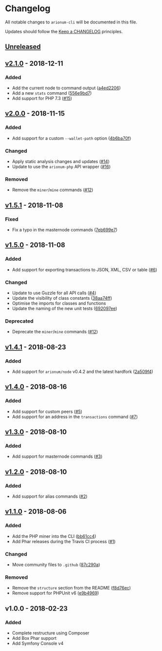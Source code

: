 # Changelog

All notable changes to `arionum-cli` will be documented in this file.

Updates should follow the [Keep a CHANGELOG](https://keepachangelog.com) principles.

## [Unreleased]

## [v2.1.0] - 2018-12-11

### Added
- Add the current node to command output ([a4ed2206](https://github.com/pxgamer/arionum-cli/commit/a4ed220641a7b4f6691c12acf58fdb591b816638))
- Add a new `stats` command ([556e9bd7](https://github.com/pxgamer/arionum-cli/commit/556e9bd76c1b5034000f6f7fe0d639dac79210d4))
- Add support for PHP 7.3 ([#15](https://github.com/pxgamer/arionum-cli/pull/15))

## [v2.0.0] - 2018-11-15

### Added
- Add support for a custom `--wallet-path` option ([4b6ba70f](https://github.com/pxgamer/arionum-cli/commit/4b6ba70f65908d59c69bf70b8f4d4d90b645d525))

### Changed
- Apply static analysis changes and updates ([#14](https://github.com/pxgamer/arionum-cli/issues/14))
- Update to use the `arionum-php` API wrapper ([#16](https://github.com/pxgamer/arionum-cli/issues/11))

### Removed
- Remove the `miner`/`mine` commands ([#12](https://github.com/pxgamer/arionum-cli/issues/12))

## [v1.5.1] - 2018-11-08

### Fixed
- Fix a typo in the masternode commands ([7eb699e7](https://github.com/pxgamer/arionum-cli/commit/7eb699e791e678ed4f7fbeae9b349c51b7f542f5))

## [v1.5.0] - 2018-11-08

### Added
- Add support for exporting transactions to JSON, XML, CSV or table ([#6](https://github.com/pxgamer/arionum-cli/issues/6))

### Changed
- Update to use Guzzle for all API calls ([#4](https://github.com/pxgamer/arionum-cli/issues/4))
- Update the visibility of class constants ([38aa74ff](https://github.com/pxgamer/arionum-cli/commit/38aa74ff790123ee17c1feab05887ff6c354dc79))
- Optimise the imports for classes and functions
- Update the naming of the new unit tests ([692097ee](https://github.com/pxgamer/arionum-cli/commit/692097eead845dc12da95c9de85b9b7b131d1e9a))

### Deprecated
- Deprecate the `miner`/`mine` commands ([#12](https://github.com/pxgamer/arionum-cli/issues/12))

## [v1.4.1] - 2018-08-23

### Added
- Add support for `arionum/node` v0.4.2 and the latest hardfork ([2a509f4](https://github.com/pxgamer/arionum-cli/commit/2a509f4d593dacffe0ea5b70a24f972f9b68702f))

## [v1.4.0] - 2018-08-16

### Added
- Add support for custom peers ([#5](https://github.com/pxgamer/arionum-cli/issues/5))
- Add support for an address in the `transactions` command ([#7](https://github.com/pxgamer/arionum-cli/issues/7))

## [v1.3.0] - 2018-08-10

### Added
- Add support for masternode commands ([#3](https://github.com/pxgamer/arionum-cli/issues/3))

## [v1.2.0] - 2018-08-10

### Added
- Add support for alias commands ([#2](https://github.com/pxgamer/arionum-cli/issues/2))

## [v1.1.0] - 2018-08-06

### Added
- Add the PHP miner into the CLI ([bb61cc4](https://github.com/pxgamer/arionum-cli/commit/bb61cc4d2afa682f3b9b1eb6b222b1207b18bd5d))
- Add Phar releases during the Travis CI process ([#1](https://github.com/pxgamer/arionum-cli/issues/1))

### Changed
- Move community files to `.github` ([87c290a](https://github.com/pxgamer/arionum-cli/commit/87c290a2269aca36b761c6dcb57584ac65df263f))

### Removed
- Remove the `structure` section from the README ([f8d76ec](https://github.com/pxgamer/arionum-cli/commit/f8d76ece4f704e375ead9bbcff59f66b005cf046))
- Remove support for PHPUnit v6 ([e9b4969](https://github.com/pxgamer/arionum-cli/commit/e9b4969e14e3ade65d8d850e7b5ad597f9a1220c))

## v1.0.0 - 2018-02-23

### Added
- Complete restructure using Composer
- Add Box Phar support
- Add Symfony Console v4

[Unreleased]: https://github.com/pxgamer/arionum-cli/compare/master...develop
[v2.1.0]: https://github.com/pxgamer/arionum-cli/compare/v2.0.0...v2.1.0
[v2.0.0]: https://github.com/pxgamer/arionum-cli/compare/v1.5.1...v2.0.0
[v1.5.1]: https://github.com/pxgamer/arionum-cli/compare/v1.5.0...v1.5.1
[v1.5.0]: https://github.com/pxgamer/arionum-cli/compare/v1.4.1...v1.5.0
[v1.4.1]: https://github.com/pxgamer/arionum-cli/compare/v1.4.0...v1.4.1
[v1.4.0]: https://github.com/pxgamer/arionum-cli/compare/v1.3.0...v1.4.0
[v1.3.0]: https://github.com/pxgamer/arionum-cli/compare/v1.2.0...v1.3.0
[v1.2.0]: https://github.com/pxgamer/arionum-cli/compare/v1.1.0...v1.2.0
[v1.1.0]: https://github.com/pxgamer/arionum-cli/compare/v1.0.0...v1.1.0
